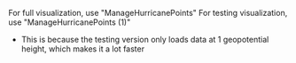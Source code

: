 For full visualization, use "ManageHurricanePoints"
For testing visualization, use "ManageHurricanePoints (1)"
* This is because the testing version only loads data at 1 geopotential height, which makes it a lot faster
